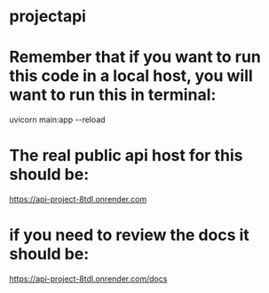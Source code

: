 # projectapi

# Remember that if you want to run this code in a local host, you will want to run this in terminal:
uvicorn main:app --reload


# The real public api host for this should be: 
https://api-project-8tdl.onrender.com

# if you need to review the docs it should be:
https://api-project-8tdl.onrender.com/docs

